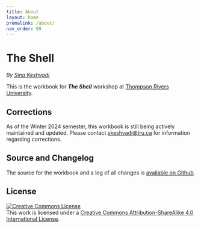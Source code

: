```yaml
---
title: About
layout: home
premalink: /about/
nav_order: 99
---
```


# The Shell

_By [Sina Keshvadi](https://keshvadi.github.io)_

This is the workbook for **_The Shell_** workshop at [Thompson Rivers University](https://tru.ca/).

## Corrections

As of the Winter 2024 semester, this workbook is still being actively maintained and updated. Please contact [skeshvadi@tru.ca](mailto:skeshvadi@tru.ca) for information regarding corrections.

## Source and Changelog

The source for the workbook and a log of all changes is [available on Github](https://github.com/Keshvadi/linux).

## License

<a rel="license" href="http://creativecommons.org/licenses/by-sa/4.0/"><img alt="Creative Commons License" style="border-width:0" src="https://i.creativecommons.org/l/by-sa/4.0/88x31.png" /></a><br />This <span xmlns:dct="http://purl.org/dc/terms/" href="http://purl.org/dc/dcmitype/Text" rel="dct:type">work</span> is licensed under a <a rel="license" href="http://creativecommons.org/licenses/by-sa/4.0/">Creative Commons Attribution-ShareAlike 4.0 International License</a>.
